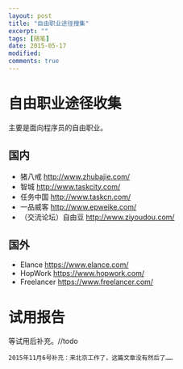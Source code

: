 ```yaml
---
layout: post
title: "自由职业途径搜集"
excerpt: ""
tags: [随笔]
date: 2015-05-17
modified: 
comments: true
---
```


# 自由职业途径收集
主要是面向程序员的自由职业。

## 国内
- 猪八戒 http://www.zhubajie.com/
- 智城 http://www.taskcity.com/
- 任务中国 http://www.taskcn.com/
- 一品威客 http://www.epweike.com/
- （交流论坛）自由豆 http://www.ziyoudou.com/


## 国外
- Elance https://www.elance.com/
- HopWork https://www.hopwork.com/
- Freelancer https://www.freelancer.com/


# 试用报告
等试用后补充。//todo

`2015年11月6号补充：来北京工作了，这篇文章没有然后了……`
